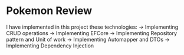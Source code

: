# Pokemon Review
I have implemented in this project these technologies:
-> Implementing CRUD operations
-> Implementing EFCore
-> Implementing Repository pattern and Unit of work
-> Implementing Automapper and DTOs
-> Implementing Dependency Injection
